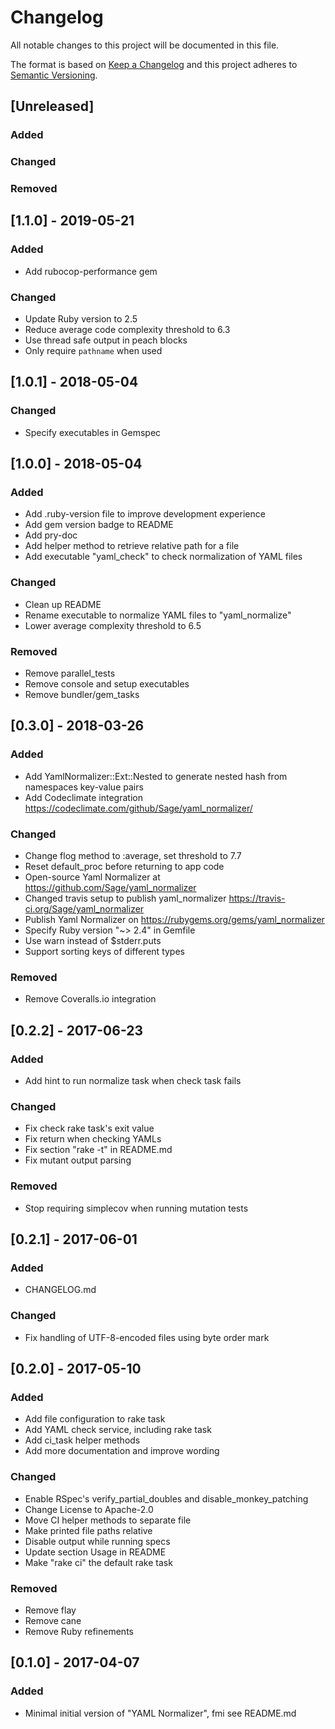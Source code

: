 # Changelog
All notable changes to this project will be documented in this file.

The format is based on [Keep a Changelog](http://keepachangelog.com/)
and this project adheres to [Semantic Versioning](http://semver.org/).

## [Unreleased]
### Added

### Changed

### Removed


## [1.1.0] - 2019-05-21
### Added
- Add rubocop-performance gem

### Changed
- Update Ruby version to 2.5
- Reduce average code complexity threshold to 6.3
- Use thread safe output in peach blocks
- Only require `pathname` when used


## [1.0.1] - 2018-05-04
### Changed
- Specify executables in Gemspec


## [1.0.0] - 2018-05-04
### Added
- Add .ruby-version file to improve development experience
- Add gem version badge to README
- Add pry-doc
- Add helper method to retrieve relative path for a file
- Add executable "yaml_check" to check normalization of YAML files

### Changed
- Clean up README
- Rename executable to normalize YAML files to "yaml_normalize"
- Lower average complexity threshold to 6.5

### Removed
- Remove parallel_tests
- Remove console and setup executables
- Remove bundler/gem_tasks


## [0.3.0] - 2018-03-26
### Added
- Add YamlNormalizer::Ext::Nested to generate nested hash from namespaces key-value pairs
- Add Codeclimate integration https://codeclimate.com/github/Sage/yaml_normalizer/

### Changed
- Change flog method to :average, set threshold to 7.7
- Reset default_proc before returning to app code
- Open-source Yaml Normalizer at https://github.com/Sage/yaml_normalizer
- Changed travis setup to publish yaml_normalizer https://travis-ci.org/Sage/yaml_normalizer
- Publish Yaml Normalizer on https://rubygems.org/gems/yaml_normalizer
- Specify Ruby version "~> 2.4" in Gemfile
- Use warn instead of $stderr.puts
- Support sorting keys of different types

### Removed
- Remove Coveralls.io integration


## [0.2.2] - 2017-06-23
### Added
- Add hint to run normalize task when check task fails

### Changed
- Fix check rake task's exit value
- Fix return when checking YAMLs
- Fix section "rake -t" in README.md
- Fix mutant output parsing

### Removed
- Stop requiring simplecov when running mutation tests


## [0.2.1] - 2017-06-01
### Added
- CHANGELOG.md

### Changed
- Fix handling of UTF-8-encoded files using byte order mark


## [0.2.0] - 2017-05-10
### Added
- Add file configuration to rake task
- Add YAML check service, including rake task
- Add ci_task helper methods
- Add more documentation and improve wording

### Changed
- Enable RSpec's verify_partial_doubles and disable_monkey_patching
- Change License to Apache-2.0
- Move CI helper methods to separate file
- Make printed file paths relative
- Disable output while running specs
- Update section Usage in README
- Make "rake ci" the default rake task

### Removed
- Remove flay
- Remove cane
- Remove Ruby refinements


## [0.1.0] - 2017-04-07
### Added
- Minimal initial version of "YAML Normalizer", fmi see README.md
